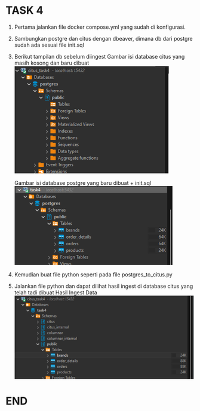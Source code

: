 # TASK 4
1. Pertama jalankan file docker compose.yml yang sudah di konfigurasi.
2. Sambungkan postgre dan citus dengan dbeaver, dimana db dari postgre sudah ada sesuai file init.sql
3. Berikut tampilan db sebelum diingest
    Gambar isi database citus yang masih kosong dan baru dibuat
        ![Alt text](image.png)

    Gambar isi database postgre yang baru dibuat + init.sql 
        ![Alt text](image-1.png)
4. Kemudian buat file python seperti pada file postgres_to_citus.py
5. Jalankan file python dan dapat dilihat hasil ingest di database citus yang telah tadi dibuat
    Hasil Ingest Data
        ![Alt text](image-2.png)

# END